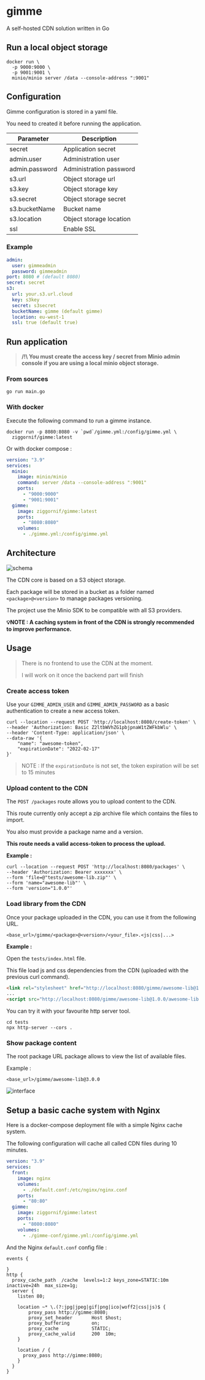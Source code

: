 # gimme

A self-hosted CDN solution written in Go

## Run a local object storage

```shell
docker run \
  -p 9000:9000 \
  -p 9001:9001 \
  minio/minio server /data --console-address ":9001"
```

## Configuration

Gimme configuration is stored in a yaml file.

You need to created it before running the application.

| Parameter      | Description             |
|----------------|-------------------------|
| secret         | Application secret      |
| admin.user     | Administration user     |
| admin.password | Administration password |
| s3.url         | Object storage url      |
| s3.key         | Object storage key      |
| s3.secret      | Object storage secret   |
| s3.bucketName  | Bucket name             |
| s3.location    | Object storage location |
| ssl            | Enable SSL              |

### Example

```yaml
admin:
  user: gimmeadmin
  password: gimmeadmin
port: 8080 # (default 8080)
secret: secret
s3:
  url: your.s3.url.cloud
  key: s3key
  secret: s3secret
  bucketName: gimme (default gimme)
  location: eu-west-1
  ssl: true (default true)
```


## Run application

> **/!\ You must create the access key / secret from Minio admin console if you are using a local minio object storage.**

### From sources
```shell
go run main.go
```

### With docker

Execute the following command to run a gimme instance.

```shell
docker run -p 8080:8080 -v `pwd`/gimme.yml:/config/gimme.yml \
  ziggornif/gimme:latest
```

Or with docker compose :

```yaml
version: "3.9"
services:
  minio:
    image: minio/minio
    command: server /data --console-address ":9001"
    ports:
      - "9000:9000"
      - "9001:9001"
  gimme:
    image: ziggornif/gimme:latest
    ports:
      - "8080:8080"
    volumes:
      - ./gimme.yml:/config/gimme.yml
```

## Architecture

![schema](./schema.png)

The CDN core is based on a S3 object storage.

Each package will be stored in a bucket as a folder named `<package>@<version>` to manage packages versioning.

The project use the Minio SDK to be compatible with all S3 providers.

**💡NOTE : A caching system in front of the CDN is strongly recommended to improve performance.**

## Usage

> There is no frontend to use the CDN at the moment.
> 
> I will work on it once the backend part will finish

### Create access token

Use your `GIMME_ADMIN_USER` and `GIMME_ADMIN_PASSWORD` as a basic authentication to create a new access token.
```shell
curl --location --request POST 'http://localhost:8080/create-token' \
--header 'Authorization: Basic Z2ltbWVhZG1pbjpnaW1tZWFkbWlu' \
--header 'Content-Type: application/json' \
--data-raw '{
    "name": "awesome-token",
    "expirationDate": "2022-02-17"
}'
```

> NOTE : If the `expirationDate` is not set, the token expiration will be set to 15 minutes

### Upload content to the CDN

The `POST /packages` route allows you to upload content to the CDN.

This route currently only accept a zip archive file which contains the files to import.

You also must provide a package name and a version.

**This route needs a valid access-token to process the upload.**

**Example :**
```shell
curl --location --request POST 'http://localhost:8080/packages' \
--header 'Authorization: Bearer xxxxxxx' \
--form 'file=@"tests/awesome-lib.zip"' \
--form 'name="awesome-lib"' \
--form 'version="1.0.0"'
```

### Load library from the CDN

Once your package uploaded in the CDN, you can use it from the following URL.

```text
<base_url>/gimme/<package>@<version>/<your_file>.<js|css|...>
```

**Example :**

Open the `tests/index.html` file. 

This file load js and css dependencies from the CDN (uploaded with the previous curl command).

```html
<link rel="stylesheet" href="http://localhost:8080/gimme/awesome-lib@1.0.0/awesome.min.css">
...
<script src="http://localhost:8080/gimme/awesome-lib@1.0.0/awesome-lib.min.js" type="module"></script>
```

You can try it with your favourite http server tool.

```shell
cd tests
npx http-server --cors .
```

### Show package content

The root package URL package allows to view the list of available files.

Example :
```text
<base_url>/gimme/awesome-lib@3.0.0
```

![interface](./examples/interface.png)


## Setup a basic cache system with Nginx

Here is a docker-compose deployment file with a simple Nginx cache system.

The following configuration will cache all called CDN files during 10 minutes.

```yaml
version: "3.9"
services:
  front:
    image: nginx
    volumes:
      - ./default.conf:/etc/nginx/nginx.conf
    ports:
      - "80:80"
  gimme:
    image: ziggornif/gimme:latest
    ports:
      - "8080:8080"
    volumes:
      - ./gimme-conf/gimme.yml:/config/gimme.yml
```

And the Nginx `default.conf` config file :
```text
events {

}
http {
  proxy_cache_path  /cache  levels=1:2 keys_zone=STATIC:10m inactive=24h  max_size=1g;
  server {
    listen 80;

    location ~* \.(?:jpg|jpeg|gif|png|ico|woff2|css|js)$ {
		proxy_pass http://gimme:8080;
		proxy_set_header       Host $host;
        proxy_buffering        on;
        proxy_cache            STATIC;
        proxy_cache_valid      200  10m;
	}

    location / {
      proxy_pass http://gimme:8080;
    }
  }
}
```